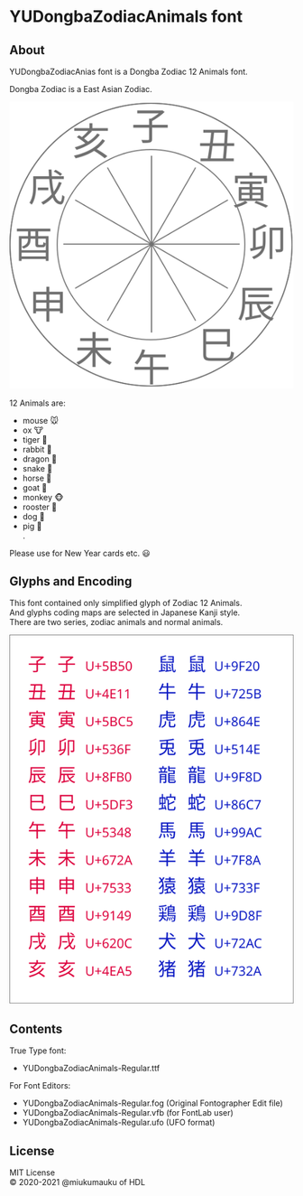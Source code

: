 # YUDongbaZodiacAnimals font

## About
YUDongbaZodiacAnias font is a Dongba Zodiac 12 Animals font.

Dongba Zodiac is a East Asian Zodiac.

![New Year card](./images/image01.svg)

12 Animals are:
- mouse 🐭  
- ox 🐮  
- tiger 🐯  
- rabbit 🐰  
- dragon 🐲  
- snake 🐍  
- horse 🐴  
- goat 🐏  
- monkey 🐵  
- rooster 🐔  
- dog 🐶  
- pig 🐗  
.

Please use for New Year cards etc. 😃  

## Glyphs and Encoding
This font contained only simplified glyph of Zodiac 12 Animals.  
And glyphs coding maps are selected in Japanese Kanji style.  
There are two series, zodiac animals and normal animals.

![Assign codes](./images/image02.svg)

## Contents
True Type font:
- YUDongbaZodiacAnimals-Regular.ttf

For Font Editors:
- YUDongbaZodiacAnimals-Regular.fog (Original Fontographer Edit file)
- YUDongbaZodiacAnimals-Regular.vfb (for FontLab user)
- YUDongbaZodiacAnimals-Regular.ufo (UFO format)


## License
MIT License  
&copy; 2020-2021 @miukumauku of HDL

